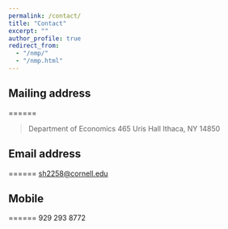 ```yaml
---
permalink: /contact/
title: "Contact"
excerpt: ""
author_profile: true
redirect_from: 
  - "/nmp/"
  - "/nmp.html"
---
```



## Mailing address ##
======
>Department of Economics
>465 Uris Hall
>Ithaca, NY 14850

## Email address ##
======
sh2258@cornell.edu

## Mobile ##
======
929 293 8772